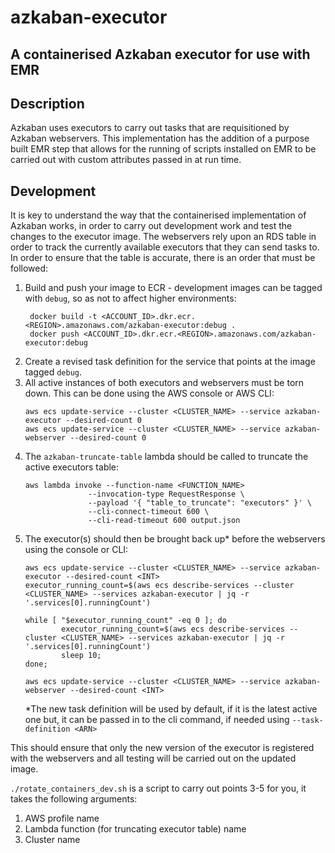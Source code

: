 # azkaban-executor

## A containerised Azkaban executor for use with EMR

## Description
Azkaban uses executors to carry out tasks that are requisitioned by Azkaban webservers. This implementation has the addition of a purpose built EMR step that allows for the running of scripts installed on EMR to be carried out with custom attributes passed in at run time.

## Development
It is key to understand the way that the containerised implementation of Azkaban works, in order to carry out development work and test the changes to the executor image. The webservers rely upon an RDS table in order to track the currently available executors that they can send tasks to. In order to ensure that the table is accurate, there is an order that must be followed:
1. Build and push your image to ECR - development images can be tagged with `debug`, so as not to affect higher environments:
   ```shell
    docker build -t <ACCOUNT_ID>.dkr.ecr.<REGION>.amazonaws.com/azkaban-executor:debug .
    docker push <ACCOUNT_ID>.dkr.ecr.<REGION>.amazonaws.com/azkaban-executor:debug
    ```
1. Create a revised task definition for the service that points at the image tagged `debug`.
1. All active instances of both executors and webservers must be torn down. This can be done using the AWS console or AWS CLI:
    ```shell
    aws ecs update-service --cluster <CLUSTER_NAME> --service azkaban-executor --desired-count 0 
    aws ecs update-service --cluster <CLUSTER_NAME> --service azkaban-webserver --desired-count 0 
    ```
1. The `azkaban-truncate-table` lambda should be called to truncate the active executors table: 
    ```shell
    aws lambda invoke --function-name <FUNCTION_NAME>
                  --invocation-type RequestResponse \
                  --payload '{ "table_to_truncate": "executors" }' \
                  --cli-connect-timeout 600 \
                  --cli-read-timeout 600 output.json
    ```
1. The executor(s) should then be brought back up* before the webservers using the console or CLI:
    ```shell
    aws ecs update-service --cluster <CLUSTER_NAME> --service azkaban-executor --desired-count <INT> 
    executor_running_count=$(aws ecs describe-services --cluster <CLUSTER_NAME> --services azkaban-executor | jq -r '.services[0].runningCount')
    
    while [ "$executor_running_count" -eq 0 ]; do
            executor_running_count=$(aws ecs describe-services --cluster <CLUSTER_NAME> --services azkaban-executor | jq -r '.services[0].runningCount')
            sleep 10;
    done;

    aws ecs update-service --cluster <CLUSTER_NAME> --service azkaban-webserver --desired-count <INT> 
    ```
    *The new task definition will be used by default, if it is the latest active one but, it can be passed in to the cli command, if needed using `--task-definition <ARN>`

This should ensure that only the new version of the executor is registered with the webservers and all testing will be carried out on the updated image.

`./rotate_containers_dev.sh` is a script to carry out points 3-5 for you, it takes the following arguments:
1. AWS profile name
1. Lambda function (for truncating executor table) name
1. Cluster name

